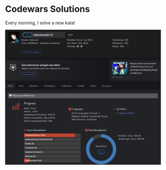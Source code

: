 # Codewars Solutions 

Every morning, I solve a new kata! 


![codewars profile](codewars-profile.png)

